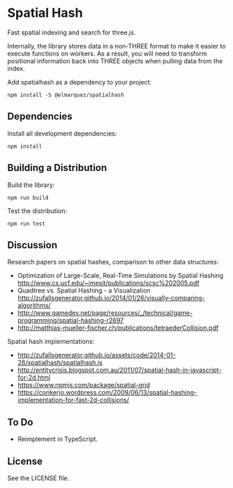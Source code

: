 Spatial Hash
============

Fast spatial indexing and search for three.js.

Internally, the library stores data in a non-THREE format to make it easier to
execute functions on workers. As a result, you will need to transform
positional information back into THREE objects when pulling data from the index.

Add spatialhash as a dependency to your project:

    npm install -S @elmarquez/spatialhash



Dependencies
------------

Install all development dependencies:

    npm install


Building a Distribution
-----------------------

Build the library:

    npm run build

Test the distribution:

    npm run test


Discussion
----------

Research papers on spatial hashes, comparison to other data structures:

* Optimization of Large-Scale, Real-Time Simulations by Spatial Hashing
  http://www.cs.ucf.edu/~jmesit/publications/scsc%202005.pdf
* Quadtree vs. Spatial Hashing - a Visualization http://zufallsgenerator.github.io/2014/01/26/visually-comparing-algorithms/
* http://www.gamedev.net/page/resources/_/technical/game-programming/spatial-hashing-r2697
* http://matthias-mueller-fischer.ch/publications/tetraederCollision.pdf

Spatial hash implementations:

* http://zufallsgenerator.github.io/assets/code/2014-01-26/spatialhash/spatialhash.js
* http://entitycrisis.blogspot.com.au/2011/07/spatial-hash-in-javascript-for-2d.html
* https://www.npmjs.com/package/spatial-grid
* https://conkerjo.wordpress.com/2009/06/13/spatial-hashing-implementation-for-fast-2d-collisions/


To Do
-----

* Reimplement in TypeScript.


License
-------

See the LICENSE file.
